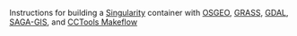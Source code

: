 Instructions for building a [Singularity](http://singularity.lbl.gov/) container with [OSGEO](http://www.osgeo.org/), [GRASS](https://grasswiki.osgeo.org/wiki/Compile_and_Install_Ubuntu), [GDAL](http://www.gdal.org/), [SAGA-GIS](http://www.saga-gis.org/en/index.html), and [CCTools Makeflow](https://ccl.cse.nd.edu/software/)
